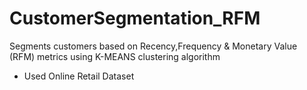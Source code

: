 # CustomerSegmentation_RFM
Segments customers based on Recency,Frequency &amp; Monetary Value (RFM) metrics using K-MEANS clustering algorithm
- Used Online Retail Dataset
